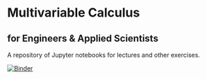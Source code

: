 # Multivariable Calculus
## for Engineers & Applied Scientists

A repository of Jupyter notebooks for lectures and other exercises.

[![Binder](https://mybinder.org/badge_logo.svg)](https://mybinder.org/v2/gh/drewyoungren/mvc/HEAD)
